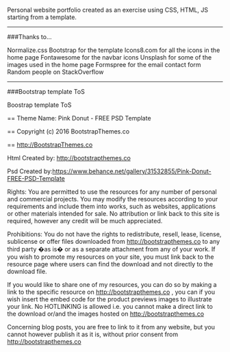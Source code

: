 Personal website portfolio created as an exercise using CSS, HTML, JS starting from a template.

-------------------------------------------------------

###Thanks to...

Normalize.css
Bootstrap for the template
Icons8.com for all the icons in the home page
Fontawesome for the navbar icons
Unsplash for some of the images used in the home page
Formspree for the email contact form
Random people on StackOverflow

-------------------------------------------------------

###Bootstrap template ToS

Boostrap template ToS

== Theme Name: Pink Donut - FREE PSD Template

== Copyright (c) 2016 BootstrapThemes.co

== http://BootstrapThemes.co


Html Created by: http://bootstrapthemes.co



Psd Created by:https://www.behance.net/gallery/31532855/Pink-Donut-FREE-PSD-Template 



Rights: 
You are permitted to use the resources for any number of personal and commercial projects.
You may modify the resources according to your requirements and include them into works, 
such as websites, applications or other materials intended for sale. No attribution or 
link back to this site is required, however any credit will be much appreciated.


Prohibitions:
You do not have the rights to redistribute, resell, lease, license, sublicense or offer 
files downloaded from http://bootstrapthemes.co to any third party �as is� or as a separate attachment 
from any of your work. If you wish to promote my resources on your site, you must link back 
to the resource page where users can find the download and not directly to the download file.



If you would like to share one of my resources, you can do so by making a link to the specific 
resource on http://bootstrapthemes.co , you can if you wish insert the embed code for the product previews images to illustrate your link. 
No HOTLINKING is allowed i.e. you cannot make a direct link to the download or/and the images hosted on http://bootstrapthemes.co

Concerning blog posts, you are free to link to it from any website, 
but you cannot however publish it as it is, without prior consent from http://bootstrapthemes.co